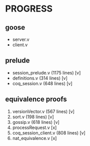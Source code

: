 # PROGRESS

## goose

- server.v
- client.v

## prelude

- session_prelude.v (1175 lines) [v]
- definitions.v (314 lines) [v]
- coq_session.v (648 lines) [v]

## equivalence proofs

1. versionVector.v (567 lines) [v]
2. sort.v (198 lines) [v]
3. gossip.v (618 lines) [v]
4. processRequest.v [x]
5. coq_session_client.v (808 lines) [v]
6. nat_equivalence.v [x]
